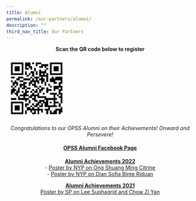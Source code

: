 ```yaml
---
title: Alumni
permalink: /our-partners/alumni/
description: ""
third_nav_title: Our Partners
---
```



<p style="text-align: center;"><strong>Scan the QR code below to register</strong></p>
<img style="width: 33%;" src="/images/a1.jpg" />
<p style="text-align: center;"><em>Congratulations to our OPSS Alumni on their Achievements! Onward and Persevere!</em></p>
<h4 style="text-align: center;"><a href="https://www.facebook.com/OPSSAlumni/" target="_blank" rel="noopener noreferrer" data-icon="" data-fallback="Find out more">OPSS Alumni Facebook Page</a></h4>
<p style="text-align: center;"><span style="text-decoration: underline;"><strong><a data-icon="" data-fallback="Find out more">Alumni Achievements 2022<br /></a></strong></span>-&nbsp;<a href="/files/Ong%20Shuang%20Ming%20Citrine.pdf" target="_blank" rel="noopener">Poster by NYP on Ong Shuang Ming Citrine</a><br />-&nbsp;<a href="/files/Dian%20Sofia%20Binte%20Riduan.pdf" target="_blank" rel="noopener">Poster by NYP on Dian Sofia Binte Riduan</a></p>
<p style="text-align: center;"><a data-icon="" data-fallback="Find out more"><span style="text-decoration: underline;"><strong>Alumni Achievements 2021</strong></span><br /></a><a href="/files/Lee%20Suphagrid%20n%20Chow%20Zi%20Yan.pdf" target="_blank" rel="noopener">Poster by SP on&nbsp;Lee Suphagrid and Chow Zi Yan</a></p>